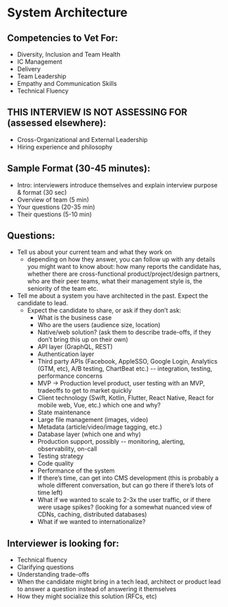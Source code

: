 # System Architecture

## Competencies to Vet For:
* Diversity, Inclusion and Team Health
* IC Management
* Delivery
* Team Leadership
* Empathy and Communication Skills
* Technical Fluency

## THIS INTERVIEW IS NOT ASSESSING FOR (assessed elsewhere):
* Cross-Organizational and External Leadership
* Hiring experience and philosophy

## Sample Format (30-45 minutes): 
* Intro: interviewers introduce themselves and explain interview purpose & format (30 sec)
* Overview of team (5 min)
* Your questions (20-35 min) 
* Their questions (5-10 min)

## Questions:
* Tell us about your current team and what they work on 
    * depending on how they answer, you can follow up with any details you might want to know about: how many reports the candidate has, whether there are cross-functional product/project/design partners, who are their peer teams, what their management style is, the seniority of the team etc.
* Tell me about a system you have architected in the past. Expect the candidate to lead.
    * Expect the candidate to share, or ask if they don’t ask:
        * What is the business case
        * Who are the users (audience size, location)
        * Native/web solution? (ask them to describe trade-offs, if they don’t bring this up on their own)
        * API layer (GraphQL, REST)
        * Authentication layer
        * Third party APIs (Facebook, AppleSSO, Google Login, Analytics (GTM, etc), A/B testing, ChartBeat etc.) -- integration, testing, performance concerns
        * MVP -> Production level product, user testing with an MVP, tradeoffs to get to market quickly
        * Client technology (Swift, Kotlin, Flutter, React Native, React for mobile web, Vue, etc.) which one and why?
        * State maintenance
        * Large file management (images, video)
        * Metadata (article/video/image tagging, etc.)
        * Database layer (which one and why)
        * Production support, possibly -- monitoring, alerting, observability, on-call
        * Testing strategy
        * Code quality
        * Performance of the system
        * If there’s time, can get into CMS development (this is probably a whole different conversation, but can go there if there’s lots of time left)
        * What if we wanted to scale to 2-3x the user traffic, or if there were usage spikes? (looking for a somewhat nuanced view of CDNs, caching, distributed databases)
        * What if we wanted to internationalize?

## Interviewer is looking for:
* Technical fluency
* Clarifying questions
* Understanding trade-offs
* When the candidate might bring in a tech lead, architect or product lead to answer a question instead of answering it themselves
* How they might socialize this solution (RFCs, etc)

